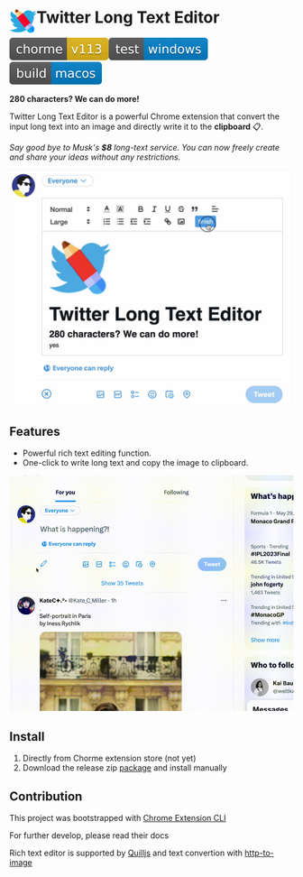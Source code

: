 # <img src="public/icons/icon_128.png" width="48" align="left"> Twitter Long Text Editor

![chorme-v113-yellow](./assets/chorme-v113-yellow.svg)![test-windows-blue](./assets/test-windows-blue.svg)![build-macos-blue](./assets/build-macos-blue.svg)

**280 characters? We can do more!**

Twitter Long Text Editor is a powerful Chrome extension that convert the input long text into an image and directly write it to the **clipboard** 📋.

*Say good bye to Musk's **$8** long-text service. You can now freely create and share your ideas without any restrictions.*

<img src="./assets/Screen%20Shot%202023-05-29%20at%2000.16.06.jpg" alt="Screen Shot 2023-05-29 at 00.16.06" style="zoom:50%;" />

## Features

- Powerful rich text editing function.
- One-click to write long text and copy the image to clipboard.

![demo](./assets/demo.gif)

## Install

1. Directly from Chorme extension store (not yet)
2. Download the release zip [package](https://github.com/Gaochengzhi/Twitter-long-text/releases) and install manually 



## Contribution

This project was bootstrapped with [Chrome Extension CLI](https://github.com/dutiyesh/chrome-extension-cli)

For further develop, please read their docs

Rich text editor is supported by [Quilljs](https://quilljs.com/) and text convertion with [http-to-image](https://github.com/bubkoo/html-to-image/)
